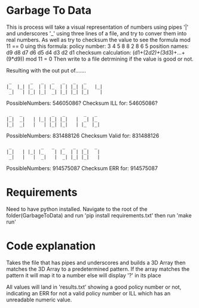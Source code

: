 # Garbage To Data
This is process will take a visual representation of numbers using pipes '|' and underscores '_' using three lines of a file, and try to conver them into real numbers. 
As well as try to checksum the value to see the formula mod 11 == 0  uing this formula:
policy number: 3 4 5 8 8 2 8 6 5
position names: d9 d8 d7 d6 d5 d4 d3 d2 d1
checksum calculation:
(d1+(2*d2)+(3*d3)+...+(9*d9)) mod 11 = 0
Then write to a file detrmining if the value is good or not. 


Resulting with the out put of.......
```
 _       _   _   _   _   _   _       
|_  |_| |_  | | |_  | | |_| |_   |_| 
 _|   | |_| |_|  _| |_| |_| |_|    |
```
 
PossibleNumbers: 54605086?
Checksum ILL for: 54605086?
```
 _   _           _   _       _   _  
|_|  _|   | |_| |_| |_|   |  _| |_ 
|_|  _|   |   | |_| |_|   | |_  |_| 
```
PossibleNumbers: 831488126
Checksum Valid for: 831488126
```
 _           _   _   _   _   _   _  
|_|   | |_| |_    | |_  | | |_|   | 
 _|   |   |  _|   |  _| |_| |_|   |
```
 
PossibleNumbers: 914575087
Checksum ERR for: 914575087
# Requirements
Need to have python installed. Navigate to the root of the folder(GarbageToData) and run 'pip install requirements.txt' then run 'make run'


# Code explanation
Takes the file that has pipes and underscores and builds a 3D Array then matches the 3D Array to a predetermined pattern. If the array matches the pattern it will map it to a number else will display '?' in its place

All values will land in 'results.txt' showing a good policy number or not, indicating an ERR for not a valid policy number or ILL which has an unreadable numeric value. 
